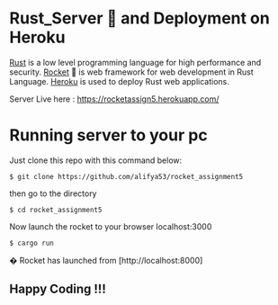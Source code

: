 # Rust_Server :rocket: and Deployment on Heroku

[Rust][] is a low level programming language for high performance and security.
[Rocket][] :rocket: is web framework for web development in Rust Language.
[Heroku][] is used to deploy Rust web applications.

[Rust]: https://www.rust-lang.org/
[Rocket]: https://rocket.rs/
[Heroku]: https://www.heroku.com/

Server Live here : https://rocketassign5.herokuapp.com/

# Running server to your pc

Just clone this repo with this command below:

```
$ git clone https://github.com/alifya53/rocket_assignment5
```

then go to the directory 

```
$ cd rocket_assignment5
```

Now launch the rocket to your browser localhost:3000
```
$ cargo run
```
� Rocket has launched from [http://localhost:8000]

## Happy Coding !!!



